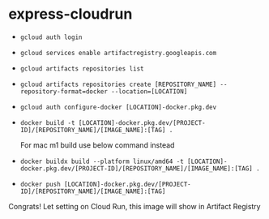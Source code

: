 # express-cloudrun

- ```gcloud auth login```
- ```gcloud services enable artifactregistry.googleapis.com```
- ```gcloud artifacts repositories list```
- ```gcloud artifacts repositories create [REPOSITORY_NAME] --repository-format=docker --location=[LOCATION]```
- ```gcloud auth configure-docker [LOCATION]-docker.pkg.dev```
- ```docker build -t [LOCATION]-docker.pkg.dev/[PROJECT-ID]/[REPOSITORY_NAME]/[IMAGE_NAME]:[TAG] .```
  
  For mac m1 build use below command instead

- ```docker buildx build --platform linux/amd64 -t [LOCATION]-docker.pkg.dev/[PROJECT-ID]/[REPOSITORY_NAME]/[IMAGE_NAME]:[TAG] .```

 
- ```docker push [LOCATION]-docker.pkg.dev/[PROJECT-ID]/[REPOSITORY_NAME]/[IMAGE_NAME]:[TAG]```


Congrats! Let setting on Cloud Run, this image will show in Artifact Registry 
